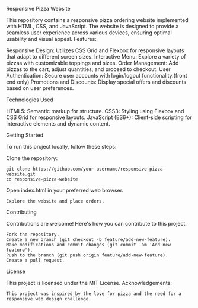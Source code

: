 Responsive Pizza Website

This repository contains a responsive pizza ordering website implemented with HTML, CSS, and JavaScript. The website is designed to provide a seamless user experience across various devices, ensuring optimal usability and visual appeal.
Features:

  Responsive Design: Utilizes CSS Grid and Flexbox for responsive layouts that adapt to different screen sizes.
  Interactive Menu: Explore a variety of pizzas with customizable toppings and sizes.
  Order Management: Add pizzas to the cart, adjust quantities, and proceed to checkout.
  User Authentication: Secure user accounts with login/logout functionality.(front end only)
  Promotions and Discounts: Display special offers and discounts based on user preferences.


Technologies Used

  HTML5: Semantic markup for structure.
  CSS3: Styling using Flexbox and CSS Grid for responsive layouts.
  JavaScript (ES6+): Client-side scripting for interactive elements and dynamic content.

Getting Started

To run this project locally, follow these steps:

  Clone the repository:

    git clone https://github.com/your-username/responsive-pizza-website.git
    cd responsive-pizza-website

  Open index.html in your preferred web browser.

    Explore the website and place orders.

Contributing

Contributions are welcome! Here's how you can contribute to this project:

    Fork the repository.
    Create a new branch (git checkout -b feature/add-new-feature).
    Make modifications and commit changes (git commit -am 'Add new feature').
    Push to the branch (git push origin feature/add-new-feature).
    Create a pull request.

License

This project is licensed under the MIT License.
Acknowledgements:

    This project was inspired by the love for pizza and the need for a responsive web design challenge.
